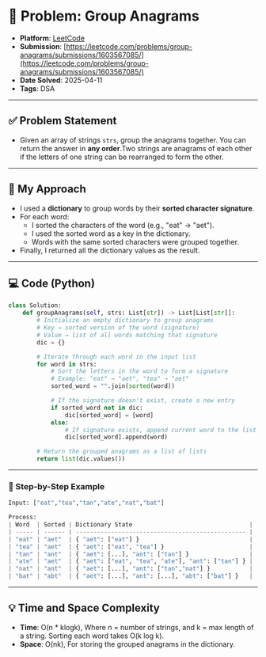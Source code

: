 # 🧮 Problem: Group Anagrams

- **Platform**: [LeetCode](https://leetcode.com/problems/group-anagrams/description/)
- **Submission**: [https://leetcode.com/problems/group-anagrams/submissions/1603567085/](https://leetcode.com/problems/group-anagrams/submissions/1603567085/)
- **Date Solved**: 2025-04-11
- **Tags**: DSA

---

## ✅ Problem Statement
- Given an array of strings `strs`, group the anagrams together. You can return the answer in **any order**.Two strings are anagrams of each other if the letters of one string can be rearranged to form the other.


---

## 🚀 My Approach
- I used a **dictionary** to group words by their **sorted character signature**.
- For each word:
  - I sorted the characters of the word (e.g., "eat" → "aet").
  - I used the sorted word as a key in the dictionary.
  - Words with the same sorted characters were grouped together.
- Finally, I returned all the dictionary values as the result.

---

## 💻 Code (Python)

```python
class Solution:
    def groupAnagrams(self, strs: List[str]) -> List[List[str]]:
        # Initialize an empty dictionary to group anagrams
        # Key → sorted version of the word (signature)
        # Value → list of all words matching that signature
        dic = {}

        # Iterate through each word in the input list
        for word in strs:
            # Sort the letters in the word to form a signature
            # Example: "eat" → "aet", "tea" → "aet"
            sorted_word = "".join(sorted(word))

            # If the signature doesn't exist, create a new entry
            if sorted_word not in dic:
                dic[sorted_word] = [word]
            else:
                # If signature exists, append current word to the list
                dic[sorted_word].append(word)

        # Return the grouped anagrams as a list of lists
        return list(dic.values())

```
---
### 🧠 Step-by-Step Example
```python
Input: ["eat","tea","tan","ate","nat","bat"]

Process:
| Word  | Sorted | Dictionary State                                 |
| ----- | ------ | ------------------------------------------------ |
| "eat" | "aet"  | { "aet": ["eat"] }                               |
| "tea" | "aet"  | { "aet": ["eat", "tea"] }                        |
| "tan" | "ant"  | { "aet": [...], "ant": ["tan"] }                 |
| "ate" | "aet"  | { "aet": ["eat", "tea", "ate"], "ant": ["tan"] } |
| "nat" | "ant"  | { "aet": [...], "ant": ["tan","nat"] }           |
| "bat" | "abt"  | { "aet": [...], "ant": [...], "abt": ["bat"] }   |

```

---

## 💡 Time and Space Complexity
- **Time**: O(n * klogk), Where n = number of strings, and k = max length of a string. Sorting each word takes O(k log k).
- **Space**: O(nk), For storing the grouped anagrams in the dictionary.
